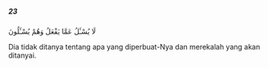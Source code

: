 ##### 23

<span class="ayah">لَا يُسْـَٔلُ عَمَّا يَفْعَلُ وَهُمْ يُسْـَٔلُونَ</span>

<span class="ayah_translation">Dia tidak ditanya tentang apa yang diperbuat-Nya dan merekalah yang akan ditanyai.</span>
